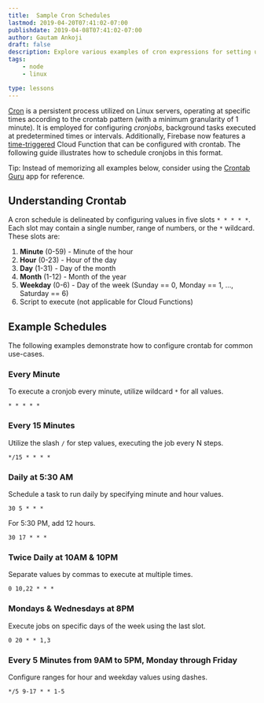 ```yaml
---
title:  Sample Cron Schedules
lastmod: 2019-04-20T07:41:02-07:00
publishdate: 2019-04-08T07:41:02-07:00
author: Gautam Ankoji
draft: false
description: Explore various examples of cron expressions for setting up time schedules and cronjobs.
tags: 
    - node
    - linux

type: lessons
---
```


[Cron](https://en.wikipedia.org/wiki/Cron) is a persistent process utilized on Linux servers, operating at specific times according to the crontab pattern (with a minimum granularity of 1 minute). It is employed for configuring *cronjobs*, background tasks executed at predetermined times or intervals. Additionally, Firebase now features a [time-triggered](https://firebase.googleblog.com/2019/04/schedule-cloud-functions-firebase-cron.html) Cloud Function that can be configured with crontab. The following guide illustrates how to schedule cronjobs in this format.

Tip: Instead of memorizing all examples below, consider using the [Crontab Guru](https://crontab.guru/every-weekday) app for reference.

## Understanding Crontab

A cron schedule is delineated by configuring values in five slots `* * * * *`. Each slot may contain a single number, range of numbers, or the `*` wildcard. These slots are:

1. **Minute** (0-59) - Minute of the hour
2. **Hour**	(0-23) - Hour of the day
3. **Day**	(1-31)	- Day of the month
4. **Month** (1-12) - Month of the year
5. **Weekday** (0-6) - Day of the week (Sunday == 0, Monday == 1, ..., Saturday == 6)
6. Script to execute (not applicable for Cloud Functions)

## Example Schedules

The following examples demonstrate how to configure crontab for common use-cases.

### Every Minute

To execute a cronjob every minute, utilize wildcard `*` for all values.

```text
* * * * *
```

### Every 15 Minutes

Utilize the slash `/` for step values, executing the job every N steps.

```text
*/15 * * * *
```

### Daily at 5:30 AM

Schedule a task to run daily by specifying minute and hour values.

```text
30 5 * * *
```

For 5:30 PM, add 12 hours.

```text
30 17 * * *
```

### Twice Daily at 10AM & 10PM

Separate values by commas to execute at multiple times.

```text
0 10,22 * * *
```

### Mondays & Wednesdays at 8PM

Execute jobs on specific days of the week using the last slot.

```text
0 20 * * 1,3
```

### Every 5 Minutes from 9AM to 5PM, Monday through Friday

Configure ranges for hour and weekday values using dashes.

```text
*/5 9-17 * * 1-5
```
